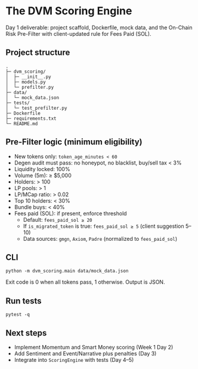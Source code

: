 The DVM Scoring Engine
======================

Day 1 deliverable: project scaffold, Dockerfile, mock data, and the On-Chain Risk Pre-Filter with client-updated rule for Fees Paid (SOL).

Project structure
-----------------

```
.
├─ dvm_scoring/
│  ├─ __init__.py
│  ├─ models.py
│  └─ prefilter.py
├─ data/
│  └─ mock_data.json
├─ tests/
│  └─ test_prefilter.py
├─ Dockerfile
├─ requirements.txt
└─ README.md
```

Pre-Filter logic (minimum eligibility)
--------------------------------------
- New tokens only: `token_age_minutes < 60`
- Degen audit must pass: no honeypot, no blacklist, buy/sell tax < 3%
- Liquidity locked: 100%
- Volume (5m): ≥ $5,000
- Holders: > 100
- LP pools: > 1
- LP/MCap ratio: > 0.02
- Top 10 holders: < 30%
- Bundle buys: < 40%
- Fees paid (SOL): if present, enforce threshold
  - Default: `fees_paid_sol ≥ 20`
  - If `is_migrated_token` is true: `fees_paid_sol ≥ 5` (client suggestion 5–10)
  - Data sources: `gmgn`, `Axiom`, `Padre` (normalized to `fees_paid_sol`)

CLI
---

```
python -m dvm_scoring.main data/mock_data.json
```

Exit code is 0 when all tokens pass, 1 otherwise. Output is JSON.

Run tests
---------

```
pytest -q
```

Next steps
----------
- Implement Momentum and Smart Money scoring (Week 1 Day 2)
- Add Sentiment and Event/Narrative plus penalties (Day 3)
- Integrate into `ScoringEngine` with tests (Day 4–5)


